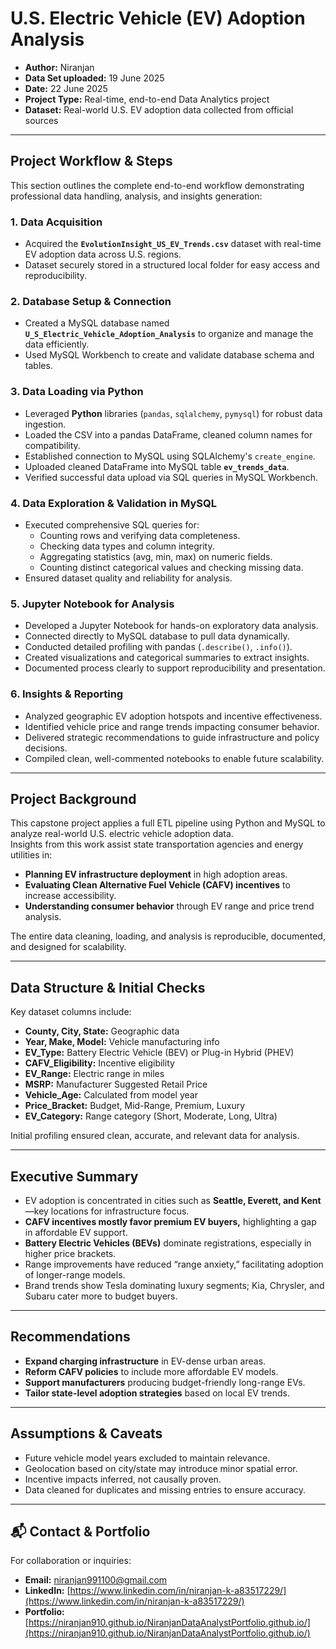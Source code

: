 # U.S. Electric Vehicle (EV) Adoption Analysis

- **Author:** Niranjan
- **Data Set uploaded:** 19 June 2025  
- **Date:** 22 June 2025  
- **Project Type:** Real-time, end-to-end Data Analytics project  
- **Dataset:** Real-world U.S. EV adoption data collected from official sources

---

## Project Workflow & Steps

This section outlines the complete end-to-end workflow demonstrating professional data handling, analysis, and insights generation:

### 1. Data Acquisition

- Acquired the **`EvolutionInsight_US_EV_Trends.csv`** dataset with real-time EV adoption data across U.S. regions.  
- Dataset securely stored in a structured local folder for easy access and reproducibility.

### 2. Database Setup & Connection

- Created a MySQL database named **`U_S_Electric_Vehicle_Adoption_Analysis`** to organize and manage the data efficiently.  
- Used MySQL Workbench to create and validate database schema and tables.

### 3. Data Loading via Python

- Leveraged **Python** libraries (`pandas`, `sqlalchemy`, `pymysql`) for robust data ingestion.  
- Loaded the CSV into a pandas DataFrame, cleaned column names for compatibility.  
- Established connection to MySQL using SQLAlchemy's `create_engine`.  
- Uploaded cleaned DataFrame into MySQL table **`ev_trends_data`**.  
- Verified successful data upload via SQL queries in MySQL Workbench.

### 4. Data Exploration & Validation in MySQL

- Executed comprehensive SQL queries for:  
  - Counting rows and verifying data completeness.  
  - Checking data types and column integrity.  
  - Aggregating statistics (avg, min, max) on numeric fields.  
  - Counting distinct categorical values and checking missing data.  
- Ensured dataset quality and reliability for analysis.

### 5. Jupyter Notebook for Analysis

- Developed a Jupyter Notebook for hands-on exploratory data analysis.  
- Connected directly to MySQL database to pull data dynamically.  
- Conducted detailed profiling with pandas (`.describe()`, `.info()`).  
- Created visualizations and categorical summaries to extract insights.  
- Documented process clearly to support reproducibility and presentation.

### 6. Insights & Reporting

- Analyzed geographic EV adoption hotspots and incentive effectiveness.  
- Identified vehicle price and range trends impacting consumer behavior.  
- Delivered strategic recommendations to guide infrastructure and policy decisions.  
- Compiled clean, well-commented notebooks to enable future scalability.

---

## Project Background

This capstone project applies a full ETL pipeline using Python and MySQL to analyze real-world U.S. electric vehicle adoption data.  
Insights from this work assist state transportation agencies and energy utilities in:

- **Planning EV infrastructure deployment** in high adoption areas.  
- **Evaluating Clean Alternative Fuel Vehicle (CAFV) incentives** to increase accessibility.  
- **Understanding consumer behavior** through EV range and price trend analysis.

The entire data cleaning, loading, and analysis is reproducible, documented, and designed for scalability.

---

## Data Structure & Initial Checks

Key dataset columns include:

- **County, City, State:** Geographic data  
- **Year, Make, Model:** Vehicle manufacturing info  
- **EV_Type:** Battery Electric Vehicle (BEV) or Plug-in Hybrid (PHEV)  
- **CAFV_Eligibility:** Incentive eligibility  
- **EV_Range:** Electric range in miles  
- **MSRP:** Manufacturer Suggested Retail Price  
- **Vehicle_Age:** Calculated from model year  
- **Price_Bracket:** Budget, Mid-Range, Premium, Luxury  
- **EV_Category:** Range category (Short, Moderate, Long, Ultra)  

Initial profiling ensured clean, accurate, and relevant data for analysis.

---

## Executive Summary

- EV adoption is concentrated in cities such as **Seattle, Everett, and Kent**—key locations for infrastructure focus.  
- **CAFV incentives mostly favor premium EV buyers,** highlighting a gap in affordable EV support.  
- **Battery Electric Vehicles (BEVs)** dominate registrations, especially in higher price brackets.  
- Range improvements have reduced “range anxiety,” facilitating adoption of longer-range models.  
- Brand trends show Tesla dominating luxury segments; Kia, Chrysler, and Subaru cater more to budget buyers.

---

## Recommendations

- **Expand charging infrastructure** in EV-dense urban areas.  
- **Reform CAFV policies** to include more affordable EV models.  
- **Support manufacturers** producing budget-friendly long-range EVs.  
- **Tailor state-level adoption strategies** based on local EV trends.

---

## Assumptions & Caveats

- Future vehicle model years excluded to maintain relevance.  
- Geolocation based on city/state may introduce minor spatial error.  
- Incentive impacts inferred, not causally proven.  
- Data cleaned for duplicates and missing entries to ensure accuracy.

---

## 📬 Contact & Portfolio

For collaboration or inquiries:  

- **Email:** [niranjan991100@gmail.com](mailto:niranjan991100@gmail.com)  
- **LinkedIn:** [https://www.linkedin.com/in/niranjan-k-a83517229/](https://www.linkedin.com/in/niranjan-k-a83517229/)  
- **Portfolio:** [https://niranjan910.github.io/NiranjanDataAnalystPortfolio.github.io/](https://niranjan910.github.io/NiranjanDataAnalystPortfolio.github.io/)




